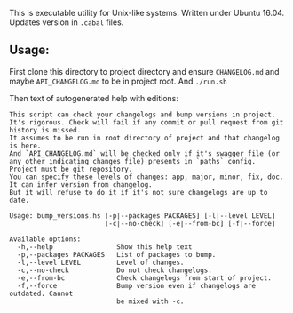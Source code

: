 This is executable utility for Unix-like systems. Written under Ubuntu 16.04.
Updates version in `.cabal` files.

## Usage:

First clone this directory to project directory and ensure `CHANGELOG.md` and maybe `API_CHANGELOG.md` to be in project root.
And `./run.sh`

Then text of autogenerated help with editions:

```
This script can check your changelogs and bump versions in project.
It's rigorous. Check will fail if any commit or pull request from git history is missed.
It assumes to be run in root directory of project and that changelog is here.
And `API_CHANGELOG.md` will be checked only if it's swagger file (or any other indicating changes file) presents in `paths` config.
Project must be git repository.
You can specify these levels of changes: app, major, minor, fix, doc.
It can infer version from changelog.
But it will refuse to do it if it's not sure changelogs are up to date.

Usage: bump_versions.hs [-p|--packages PACKAGES] [-l|--level LEVEL]
                        [-c|--no-check] [-e|--from-bc] [-f|--force]

Available options:
  -h,--help                Show this help text
  -p,--packages PACKAGES   List of packages to bump.
  -l,--level LEVEL         Level of changes.
  -c,--no-check            Do not check changelogs.
  -e,--from-bc             Check changelogs from start of project.
  -f,--force               Bump version even if changelogs are outdated. Cannot
                           be mixed with -c.
```
